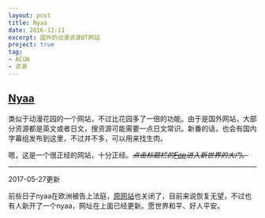 ```yaml
---
layout: post
title: Nyaa
date: 2016-12-11
excerpt: 国外的动漫资源BT网站
project: true
tag: 
- ACGN
- 资源
---
```


## [Nyaa](https://nyaa.si/)

类似于动漫花园的一个网站，不过比花园多了一倍的功能。由于是国外网站，大部分资源都是英文或者日文，搜资源可能需要一点日文常识。新番的话，也会有国内字幕组发布到这里，不过并不多，可以用来找生肉。

嗯，这是一个很正经的网站，十分正经。*~~点击标题栏的[Fap](https://sukebei.nyaa.si/)进入新世界的大门。~~*

---

2017-05-27更新

前些日子nyaa在欧洲被告上法庭，[原网站](https://nyaa.se/)也关闭了，目前来说恢复无望，不过也有人新开了一个nyaa，网址在上面已经更新。愿世界和平、好人平安。